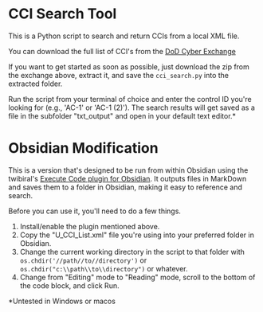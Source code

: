 # CCI Search Tool
This is a Python script to search and return CCIs from a local XML file.

You can download the full list of CCI's from the [DoD Cyber Exchange](https://public.cyber.mil/stigs/cci/)

If you want to get started as soon as possible, just download the zip from the exchange above, extract it, and save the `cci_search.py` into the extracted folder.

Run the script from your terminal of choice and enter the control ID you're looking for (e.g., 'AC-1' or 'AC-1 (2)').
The search results will get saved as a file in the subfolder "txt_output" and open in your default text editor.*


# Obsidian Modification

This is a version that's designed to be run from within Obsidian using the twibiral's [Execute Code plugin for Obsidian](https://github.com/twibiral/obsidian-execute-code). It outputs files in MarkDown and saves them to a folder in Obsidian, making it easy to reference and search.

Before you can use it, you'll need to  do a few things.

1. Install/enable the plugin mentioned above.
2. Copy the "U_CCI_List.xml" file you're using into your preferred folder in Obsidian.
3. Change the current working directory in the script to that folder with `os.chdir('//path//to//directory')` or `os.chdir("c:\\path\\to\\directory")` or whatever.
5. Change from "Editing" mode to "Reading" mode, scroll to the bottom of the code block, and click Run.


*Untested in Windows or macos
